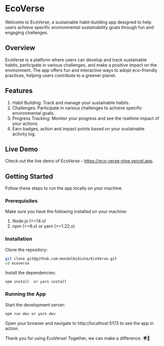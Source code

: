 # EcoVerse

Welcome to EcoVerse, a sustainable habit-building app designed to help users achieve specific environmental sustainability goals through fun and engaging challenges.

## Overview

EcoVerse is a platform where users can develop and track sustainable habits, participate in various challenges, and make a positive impact on the environment. The app offers fun and interactive ways to adopt eco-friendly practices, helping users contribute to a greener planet.

## Features

1. Habit Building: Track and manage your sustainable habits.
2. Challenges: Participate in various challenges to achieve specific environmental goals.
3. Progress Tracking: Monitor your progress and see the realtime impact of your actions.
4. Earn badges, action and impact points based on your sustainable activity log.

## Live Demo
Check out the live demo of EcoVerse - https://eco-verse-nine.vercel.app.

## Getting Started
Follow these steps to run the app locally on your machine.

### Prerequisites
Make sure you have the following installed on your machine:

1. Node.js (>=14.x)
2. npm (>=6.x) or yarn (>=1.22.x)
   
### Installation

Clone the repository:
```bash
git clone git@github.com:mondalbidisha/EcoVerse.git
cd ecoverse
```

Install the dependencies:
```bash
npm install  or yarn install
```

### Running the App

Start the development server:
```bash
npm run dev or yarn dev
```

Open your browser and navigate to http://localhost:5173 to see the app in action.

Thank you for using EcoVerse! Together, we can make a difference. 🌍🌱
